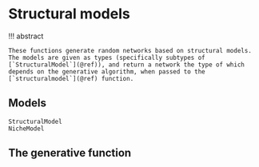 # Structural models

!!! abstract

    These functions generate random networks based on structural models. The models are given as types (specifically subtypes of [`StructuralModel`](@ref)), and return a network the type of which depends on the generative algorithm, when passed to the [`structuralmodel`](@ref) function.

## Models

```@docs
StructuralModel
NicheModel
```

## The generative function